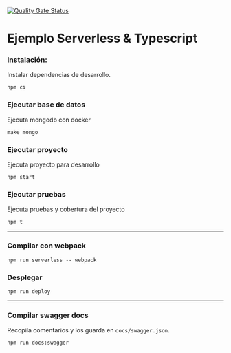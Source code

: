 [![Quality Gate Status](https://sonarcloud.io/api/project_badges/measure?project=jorgetolentinog_market&metric=alert_status)](https://sonarcloud.io/dashboard?id=jorgetolentinog_market)

# Ejemplo Serverless & Typescript

### Instalación:

Instalar dependencias de desarrollo.
```
npm ci
```

### Ejecutar base de datos

Ejecuta mongodb con docker
```
make mongo
```

### Ejecutar proyecto

Ejecuta proyecto para desarrollo
```
npm start
```

### Ejecutar pruebas

Ejecuta pruebas y cobertura del proyecto
```
npm t
```

---

### Compilar con webpack
```
npm run serverless -- webpack
```

### Desplegar
```
npm run deploy
```

---

### Compilar swagger docs

Recopila comentarios y los guarda en `docs/swagger.json`.
```
npm run docs:swagger
```
